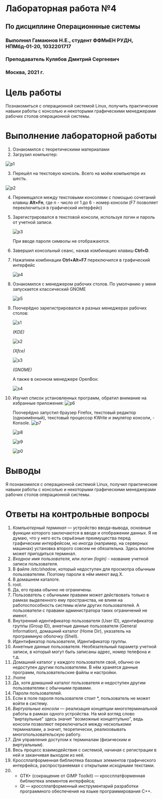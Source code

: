 # Лабораторная работа №4
## По дисциплине Операционнные системы
### Выполнил Гамаюнов Н.Е., студент ФФМиЕН РУДН, НПМбд-01-20, 1032201717
### Преподаватель Кулябов Дмитрий Сергеевич
### Москва, 2021 г.


# Цель работы
Познакомиться с операционной системой Linux, получить практические навыки работы с консолью и некоторыми графическими менеджерами рабочих столов операционной
системы.

# Выполнение лабораторной работы
1. Ознакомился с теоретическими материалами
2. Загрузил компьютер:

![p1](image/p1.png)

3. Перешёл на текстовую консоль. Всего на моём компьютере их шесть.
 
![p2](image/p2.png)

4. Перемещался между текстовыми консолями с помощью сочетаний клавиш **Alt+Fn**, где n - число от 1 до 6 - номер консоли (F7 позволяет переключиться в графический интерфейс)
5. Зарегистрировался в текстовой консоли, используя логин и пароль от учетной записи.

    ![p3](image/p3.png)

    При вводе пароля символы не отображаются.

6. Завершил консольный сеанс, нажав комбинацию клавиш **Ctrl+D**.

7. Нажатием комбинации **Ctrl+Alt+F7** переключился в графический интерфейс
   
   ![p4](image/p4.png)

8. Ознакомился с менеджером рабочих столов. По умолчанию у меня запускается классический GNOME

    ![p5](image/p5.png)

9. Поочерёдно зарегистрировался в разных менеджерах рабочих столов: 

    ![s1](image/scrn1.png)

    *(KDE)*

    ![s2](image/scrn2.png)

    *(Xfce)*

    ![s3](image/scrn3.png)

    *(GNOME)*

    А также в оконном менеджере OpenBox:

    ![s4](image/scrn4.png)

10. Изучил список установленных программ, обратил внимание на избранные приложения:
    ![p6](image/p6.png)

    Поочерёдно запустил браузер Firefox, текстовый редактор (одноимённый), текстовый процессор KWrite и эмулятор консоли, - Konsole.
    ![p7](image/p7.png)

    ![p8](image/p8.png)

    ![p9](image/p9.png)

    ![p0](image/p0.png)


# Выводы
Я познакомился с операционной системой Linux, получил практические навыки работы с консолью и некоторыми графическими менеджерами рабочих столов операционной
системы.

# Ответы на контрольные вопросы
1. *Компьютерный терминал* — устройство ввода–вывода, основные функции которого заключаются в вводе и отображении данных. Я не думаю, что у него есть серьёзные преимущества перед графическим интерфейсом, но иногда (например, на серверных машинах) установка второго совсем не обязательна. Здесь вполне может пригодиться терминал.
2. *Входное имя пользователя*, или *логин (login)* - название учетной записи пользователя.
3. В файле */etc/shadow*, который недоступен для просмотра обычным пользователям. Поэтому пароли в нём имеют вид X.
4. В домашнем каталоге.
5. root.
6. Да, его права обычно не ограничены.
7. Пользователь с обычными правами может действовать только в рамках выделенного ему пространства, не влияя на работоспособность системы и/или других пользователей. А пользователи с правами администратора таких ограничений не имеют.
8. Внутренний идентификатор пользователя (User ID), идентификатор группы (Group ID), анкетные данные пользователя (General Information), домашний каталог (Home Dir), указатель на программную оболочку (Shell).
9. Идентификатор пользователя, Идентификатор группы.
10. Анкетные данные пользователя. Необязательный параметр учетной записи, в который могут быть записаны адрес, номер телефона и т.д.
11. Домашний каталог у каждого пользователя свой, обычно он недоступен другим пользователям. В нём хранятся данные программ, пользовательские файлы и настройки.
12. /home
13. Да, хотя домашний каталог пользователя и недоступен другим пользователям с обычными правами.
14. Пароли пользователей.
15. Если в поле пароля пользователя стоит *, пользователь не может войти в систему.
16. *Виртуальные консоли* — реализация концепции многотерминальной работы в рамках одного устройства.
На мой взгляд слово "виртаульные" здесь значит "возможные концептульно", ведь консоли позволяют переключаться между несколькоми терминалами, а значит, теоретически, реализовывать многопользовательскую работу.
17. Для управления доступом к терминалам (физическим и виртуальным).
18. Весь процесс взаимодействия с системой, начиная с регистрации в ней и заканчивая выходом из неё.
19. Кроссплатформенная библиотека базовых элементов графического интерфейса, распространяемая
с открытыми исходными текстами.
20.  - GTK+ (сокращение от GIMP Toolkit) — кроссплатформенная библиотека элементов
интерфейса;
     -  Qt — кроссплатформенный инструментарий разработки программного обеспечения
на языке программирования C++.